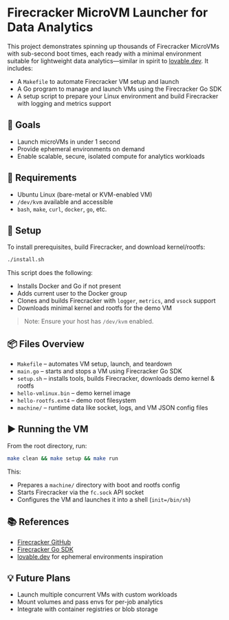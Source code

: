 # Firecracker MicroVM Launcher for Data Analytics

This project demonstrates spinning up thousands of Firecracker MicroVMs with sub-second boot times, each ready with a minimal environment suitable for lightweight data analytics—similar in spirit to [lovable.dev](https://lovable.dev). It includes:

- A `Makefile` to automate Firecracker VM setup and launch
- A Go program to manage and launch VMs using the Firecracker Go SDK
- A setup script to prepare your Linux environment and build Firecracker with logging and metrics support

## 🚀 Goals

- Launch microVMs in under 1 second
- Provide ephemeral environments on demand
- Enable scalable, secure, isolated compute for analytics workloads

## 🧰 Requirements

- Ubuntu Linux (bare-metal or KVM-enabled VM)
- `/dev/kvm` available and accessible
- `bash`, `make`, `curl`, `docker`, `go`, etc.

## 🔧 Setup

To install prerequisites, build Firecracker, and download kernel/rootfs:

```bash
./install.sh
```

This script does the following:
- Installs Docker and Go if not present
- Adds current user to the Docker group
- Clones and builds Firecracker with `logger`, `metrics`, and `vsock` support
- Downloads minimal kernel and rootfs for the demo VM

> Note: Ensure your host has `/dev/kvm` enabled.

## 📦 Files Overview

- `Makefile` – automates VM setup, launch, and teardown
- `main.go` – starts and stops a VM using Firecracker Go SDK
- `setup.sh` – installs tools, builds Firecracker, downloads demo kernel & rootfs
- `hello-vmlinux.bin` – demo kernel image
- `hello-rootfs.ext4` – demo root filesystem
- `machine/` – runtime data like socket, logs, and VM JSON config files

## ▶️ Running the VM

From the root directory, run:

```bash
make clean && make setup && make run
```

This:
- Prepares a `machine/` directory with boot and rootfs config
- Starts Firecracker via the `fc.sock` API socket
- Configures the VM and launches it into a shell (`init=/bin/sh`)


## 📚 References

- [Firecracker GitHub](https://github.com/firecracker-microvm/firecracker)
- [Firecracker Go SDK](https://github.com/firecracker-microvm/firecracker-go-sdk)
- [lovable.dev](https://lovable.dev) for ephemeral environments inspiration

## 💡 Future Plans

- Launch multiple concurrent VMs with custom workloads
- Mount volumes and pass envs for per-job analytics
- Integrate with container registries or blob storage